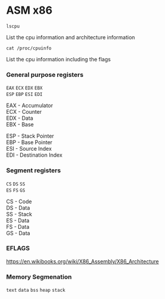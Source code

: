 # ASM x86

```lscpu ```

List the cpu information and architecture information

```cat /proc/cpuinfo```

List the cpu information including the flags

### General purpose registers

```EAX``` ```ECX``` ```EDX``` ```EBX```  
```ESP``` ```EBP``` ```ESI``` ```EDI```

EAX - Accumulator  
ECX - Counter  
EDX - Data  
EBX - Base  

ESP - Stack Pointer  
EBP - Base Pointer  
ESI - Source Index  
EDI - Destination Index   

### Segment registers

```CS``` ```DS``` ```SS```  
```ES``` ```FS``` ```GS```

CS - Code  
DS - Data  
SS - Stack  
ES - Data  
FS - Data  
GS - Data  

### EFLAGS

https://en.wikibooks.org/wiki/X86_Assembly/X86_Architecture

### Memory Segmenation

```text``` ```data``` ```bss```
```heap``` ```stack```
